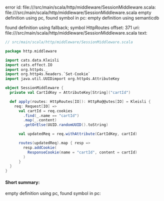 error id: file://<WORKSPACE>/src/main/scala/http/middleware/SessionMiddleware.scala:
file://<WORKSPACE>/src/main/scala/http/middleware/SessionMiddleware.scala
empty definition using pc, found symbol in pc: 
empty definition using semanticdb

found definition using fallback; symbol HttpRoutes
offset: 371
uri: file://<WORKSPACE>/src/main/scala/http/middleware/SessionMiddleware.scala
text:
```scala
// src/main/scala/http/middleware/SessionMiddleware.scala

package http.middleware

import cats.data.Kleisli
import cats.effect.IO
import org.http4s._
import org.http4s.headers.`Set-Cookie`
import java.util.UUIDimport org.http4s.AttributeKey

object SessionMiddleware {
  private val CartIdKey = AttributeKey[String]("cartId")

  def apply(routes: HttpRoutes[IO]): HttpRo@@utes[IO] = Kleisli {
    req: Request[IO] =>
      val cartId = req.cookies
        .find(_.name == "cartId")
        .map(_.content)
        .getOrElse(UUID.randomUUID().toString)

      val updatedReq = req.withAttribute(CartIdKey, cartId)

      routes(updatedReq).map { resp =>
        resp.addCookie(
          ResponseCookie(name = "cartId", content = cartId)
        )
      }
  }
}

```


#### Short summary: 

empty definition using pc, found symbol in pc: 